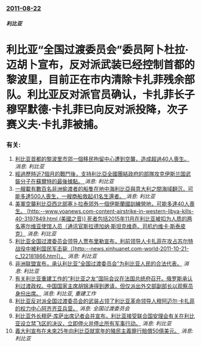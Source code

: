 ### [2011-08-22](/news/2011/08/22/index.md)

##### 利比亚
#  利比亚“全国过渡委员会”委员阿卜杜拉·迈胡卜宣布，反对派武装已经控制首都的黎波里，目前正在市内清除卡扎菲残余部队。利比亚反对派官员确认，卡扎菲长子穆罕默德·卡扎菲已向反对派投降，次子赛义夫·卡扎菲被捕。




### 有关:

1. [利比亚首都的黎波里市郊一個移民拘留中心遭到空襲，造成超過40人喪生。 ](/zh/news/2019/07/2/利比亚首都的黎波里市郊一個移民拘留中心遭到空襲-造成超過40人喪生.md) _消息: 利比亚_
2. [經過歷時近7個月的戰鬥後，支持利比亞全國團結政府的部隊攻克伊斯兰国武裝分子在蘇爾特的最後據點。 ](/zh/news/2016/12/6/經過歷時近7個月的戰鬥後-支持利比亞全國團結政府的部隊攻克伊斯兰国武裝分子在蘇爾特的最後據點.md) _消息: 利比亚_
3. [一艘載有數百名非洲偷渡者的船隻在地中海利比亞與意大利之間海域翻沉，可能多達500人喪生，一艘商船救起41名生還者。 ](/zh/news/2016/04/8/一艘載有數百名非洲偷渡者的船隻在地中海利比亞與意大利之間海域翻沉-可能多達500人喪生-一艘商船救起41名生還者.md) _消息: 利比亚_
4. [美軍空襲利比亞西北部塞卜拉泰郊外一個伊斯蘭國訓練營地，可能多達40人喪生。 [http:--www.voanews.com-content-airstrike-in-western-libya-kills-40-3197849.html (美國之音)] 死者包括2015年11月在利比亚被扣为人质的两名塞尔维亚使馆人员（通讯官斯拉德加纳·斯坦克维奇、司机约维卡·斯泰皮克）](/zh/news/2016/02/19/美軍空襲利比亞西北部塞卜拉泰郊外一個伊斯蘭國訓練營地-可能多達40人喪生-http-wwwvoanewsco.md) _消息: 利比亚_
5. [ 利比亚全国过渡委员会领导人贾布里勒宣布，利前领导人卡扎菲在攻占苏尔特战役中被利国民军击毙（[http:--news.xinhuanet.com-world-2011-10-21-c_122181866.htm]）。](/zh/news/2011/10/20/利比亚全国过渡委员会领导人贾布里勒宣布-利前领导人卡扎菲在攻占苏尔特战役中被利国民军击毙-http-newsx.md) _消息: 利比亚_
6. [非洲联盟宣布，承认利比亚“全国过渡委员会”为利比亚人民的合法代表。](/zh/news/2011/09/20/非洲联盟宣布-承认利比亚-全国过渡委员会-为利比亚人民的合法代表.md) _消息: 利比亚_
7. [ 有关利比亚重建工作的“利比亚之友”国际会议在法国总统府召开。俄罗斯承认利过渡政权。中国国家主席胡锦涛得到邀请，但仅派出外交部副部长以观察员身份出席。](/zh/news/2011/09/1/有关利比亚重建工作的-利比亚之友-国际会议在法国总统府召开-俄罗斯承认利过渡政权-中国国家主席胡锦涛得到邀请-但仅派出.md) _消息: 利比亚, 重建工作_
8. [ 利比亚反对派全国过渡委员会的武装占领了利比亚革命领导人穆阿迈尔·卡扎菲的权力中心阿齐齐亚兵营。](/zh/news/2011/08/23/利比亚反对派全国过渡委员会的武装占领了利比亚革命领导人穆阿迈尔-卡扎菲的权力中心阿齐齐亚兵营.md) _消息: 全国过渡委员会_
9. [利比亚外长穆萨·库萨出席记者会并宣布，利比亚接受联合国安理会有关在利比亚设立禁飞区的决议，立即停火并停止所有军事行动。](/zh/news/2011/03/18/利比亚外长穆萨-库萨出席记者会并宣布-利比亚接受联合国安理会有关在利比亚设立禁飞区的决议-立即停火并停止所有军事行动.md) _消息: 利比亚_
10. [ 義大利宣布在未來25年向利比亞就當年的殖民主義罪行賠償50億美元。](/zh/news/2008/08/30/義大利宣布在未來25年向利比亞就當年的殖民主義罪行賠償50億美元.md) _消息: 利比亚_
